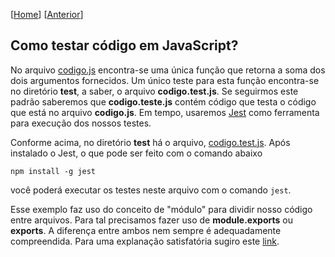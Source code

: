 \[[Home](https://github.com/kyriosdata/js)\] \[[Anterior](../segundo)\]

## Como testar código em JavaScript?

No arquivo [codigo.js](codigo.js) encontra-se uma única função 
que retorna a soma dos dois argumentos fornecidos.
Um único teste para esta função encontra-se no diretório **test**, a saber, o arquivo **codigo.test.js**. Se seguirmos este padrão saberemos que **codigo.teste.js** contém código que testa o código que está no arquivo **codigo.js**. 
Em tempo, usaremos [Jest](https://jestjs.io/) como ferramenta para execução dos nossos testes.

Conforme acima, no diretório **test** há o arquivo, [codigo.test.js](test/codigo.test.js). Após instalado o Jest, o que pode ser feito com o comando abaixo
```
npm install -g jest
```
você poderá executar os testes neste arquivo com o comando ```jest```.

Esse exemplo faz uso do conceito de "módulo" para dividir nosso código
entre arquivos. Para tal precisamos fazer uso de 
**module.exports** ou **exports**. A diferença entre ambos nem sempre
é adequadamente compreendida. Para uma explanação satisfatória 
sugiro este [link](https://medium.freecodecamp.org/node-js-module-exports-vs-exports-ec7e254d63ac). 
